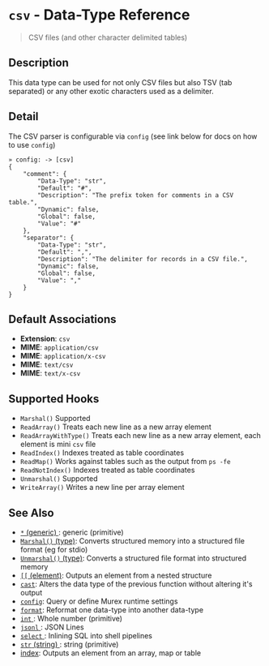 # `csv`  - Data-Type Reference

> CSV files (and other character delimited tables)

## Description

This data type can be used for not only CSV files but also TSV (tab separated)
or any other exotic characters used as a delimiter.

## Detail

The CSV parser is configurable via `config` (see link below for docs on how to
use `config`)

```
» config: -> [csv]      
{
    "comment": {
        "Data-Type": "str",
        "Default": "#",
        "Description": "The prefix token for comments in a CSV table.",
        "Dynamic": false,
        "Global": false,
        "Value": "#"
    },
    "separator": {
        "Data-Type": "str",
        "Default": ",",
        "Description": "The delimiter for records in a CSV file.",
        "Dynamic": false,
        "Global": false,
        "Value": ","
    }
}
```

## Default Associations

* **Extension**: `csv`
* **MIME**: `application/csv`
* **MIME**: `application/x-csv`
* **MIME**: `text/csv`
* **MIME**: `text/x-csv`


## Supported Hooks

* `Marshal()`
    Supported
* `ReadArray()`
    Treats each new line as a new array element
* `ReadArrayWithType()`
    Treats each new line as a new array element, each element is mini `csv` file
* `ReadIndex()`
    Indexes treated as table coordinates
* `ReadMap()`
    Works against tables such as the output from `ps -fe` 
* `ReadNotIndex()`
    Indexes treated as table coordinates
* `Unmarshal()`
    Supported
* `WriteArray()`
    Writes a new line per array element

## See Also

* [`*` (generic) ](../types/generic.md):
  generic (primitive)
* [`Marshal()` (type)](../apis/Marshal.md):
  Converts structured memory into a structured file format (eg for stdio)
* [`Unmarshal()` (type)](../apis/Unmarshal.md):
  Converts a structured file format into structured memory
* [`[[` (element)](../commands/element.md):
  Outputs an element from a nested structure
* [`cast`](../commands/cast.md):
  Alters the data type of the previous function without altering it's output
* [`config`](../commands/config.md):
  Query or define Murex runtime settings
* [`format`](../commands/format.md):
  Reformat one data-type into another data-type
* [`int` ](../types/int.md):
  Whole number (primitive)
* [`jsonl` ](../types/jsonl.md):
  JSON Lines
* [`select` ](../optional/select.md):
  Inlining SQL into shell pipelines
* [`str` (string) ](../types/str.md):
  string (primitive)
* [index](../commands/item-index.md):
  Outputs an element from an array, map or table